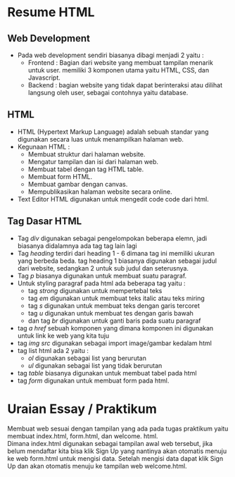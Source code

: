 # Resume HTML

## Web Development
* Pada web development sendiri biasanya dibagi menjadi 2 yaitu :
  * Frontend : Bagian dari website yang membuat tampilan menarik untuk user. memiliki 3 komponen utama yaitu HTML, CSS, dan Javascript.
  * Backend : bagian website yang tidak dapat berinteraksi atau dilihat langsung oleh user, sebagai contohnya yaitu database.

## HTML
* HTML (Hypertext Markup Language) adalah sebuah standar yang digunakan secara luas untuk menampilkan halaman web.
* Kegunaan HTML :
  * Membuat struktur dari halaman website.
  * Mengatur tampilan dan isi dari halaman web.
  * Membuat tabel dengan tag HTML table.
  * Membuat form HTML.
  * Membuat gambar dengan canvas.
  * Mempublikasikan halaman website secara online.
* Text Editor HTML digunakan untuk mengedit code code dari html.

## Tag Dasar HTML
* Tag *div* digunakan sebagai pengelompokan beberapa elemn, jadi biasanya didalamnya ada tag tag lain lagi
* Tag *heading* terdiri dari heading 1 - 6 dimana tag ini memiliki ukuran yang berbeda beda. tag heading 1 biasanya digunakan sebagai judul dari website, sedangkan 2 untuk sub judul dan seterusnya.
* Tag *p* biasanya digunakan untuk membuat suatu paragraf.
* Untuk styling paragraf pada html ada beberapa tag yaitu :
    * tag *strong* digunakan untuk mempertebal teks
    * tag *em* digunakan untuk membuat teks italic atau teks miring
    * tag *s* digunakan untuk membuat teks dengan garis tercoret
    * tag *u* digunakan untuk membuat tes dengan garis bawah
    * dan tag *br* digunakan untuk ganti baris pada suatu paragraf
* tag *a href* sebuah komponen yang dimana komponen ini digunakan untuk link ke web yang kita tuju
* tag *img src* digunakan sebagai import image/gambar kedalam html
* tag list html ada 2 yaitu :
  * *ol* digunakan sebagai list yang berurutan
  * *ul* digunakan sebagai list yang tidak berurutan
* tag *table* biasanya digunakan untuk membuat tabel pada html
* tag *form* digunakan untuk membuat form pada html.



# Uraian Essay / Praktikum
Membuat web sesuai dengan tampilan yang ada pada tugas praktikum yaitu membuat index.html, form.html, dan welcome. html.
<br>
Dimana index.html digunakan sebagai tampilan awal web tersebut, jika belum mendaftar kita bisa klik Sign Up yang nantinya akan otomatis menuju ke web form.html untuk mengisi data. Setelah mengisi data dapat klik Sign Up dan akan otomatis menuju ke tampilan web welcome.html.

